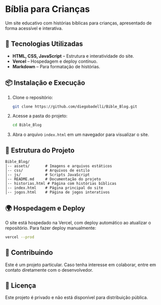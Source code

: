 # Bíblia para Crianças

Um site educativo com histórias bíblicas para crianças, apresentado de forma acessível e interativa.

## 🚀 Tecnologias Utilizadas

- **HTML, CSS, JavaScript** – Estrutura e interatividade do site.
- **Vercel** – Hospedagem e deploy contínuo.
- **Markdown** – Para formatação de histórias.

## 📦 Instalação e Execução

1. Clone o repositório:
   ```sh
   git clone https://github.com/diegobadelli/Bible_Blog.git
   ```
2. Acesse a pasta do projeto:
   ```sh
   cd Bible_Blog
   ```
3. Abra o arquivo `index.html` em um navegador para visualizar o site.

## 📂 Estrutura do Projeto

```
Bible_Blog/
│-- assets/       # Imagens e arquivos estáticos
│-- css/          # Arquivos de estilo
│-- js/           # Scripts JavaScript
│-- README.md     # Documentação do projeto
│-- historias.html # Página com histórias bíblicas
│-- index.html    # Página principal do site
│-- jogos.html    # Página de jogos interativos
```

## 🌍 Hospedagem e Deploy

O site está hospedado na Vercel, com deploy automático ao atualizar o repositório. Para fazer deploy manualmente:

```sh
vercel --prod
```

## 🤝 Contribuindo

Este é um projeto particular. Caso tenha interesse em colaborar, entre em contato diretamente com o desenvolvedor.

## 📜 Licença

Este projeto é privado e não está disponível para distribuição pública.
